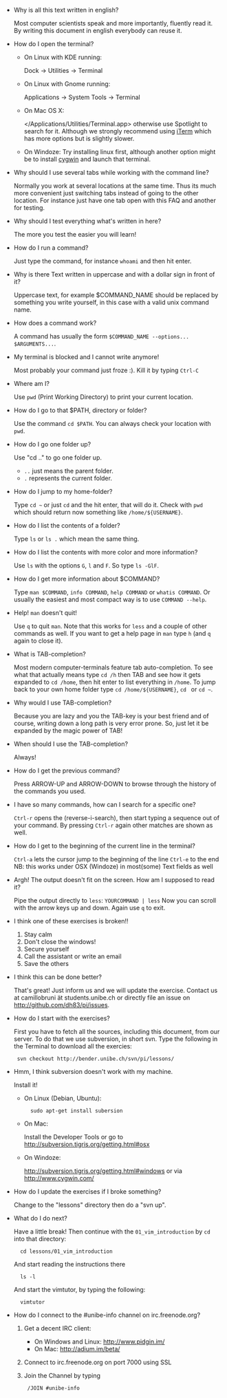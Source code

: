 - Why is all this text written in english?
    
    Most computer scientists speak and more importantly, fluently read it. 
    By writing this document in english everybody can reuse it. 

- How do I open the terminal?
    
    - On Linux with KDE running: 
        
        Dock -> Utilities -> Terminal
 
    - On Linux with Gnome running: 
        
        Applications -> System Tools -> Terminal
     
    - On Mac OS X:
        
        </Applications/Utilities/Terminal.app>
        otherwise use Spotlight to search for it. Although we strongly
        recommend using [iTerm](http://iterm.sourceforge.net/) which has more
        options but is slightly slower.

    - On Windoze:
        Try installing linux first, although another option might be to
        install [cygwin](http://cygwin.com) and launch that terminal.
        
- Why should I use several tabs while working with the command line?
    
    Normally you work at several locations at the same time. Thus its much
    more convenient just switching tabs instead of going to the other 
    location. For instance just have one tab open with this FAQ and another
    for testing.


- Why should I test everything what's written in here?

    The more you test the easier you will learn!

- How do I run a command?

    Just type the command, for instance `whoami` and then hit enter.

- Why is there Text written in uppercase and with a dollar sign in front of
   it?

    Uppercase text, for example $COMMAND_NAME should be replaced by something 
    you write yourself, in this case with a valid unix command name.
   
- How does a command work?

    A command has usually the form `$COMMAND_NAME --options... $ARGUMENTS...`.

- My terminal is blocked and I cannot write anymore!

    Most probably your command just froze :). Kill it by typing `Ctrl-C`

- Where am I?

    Use `pwd` (Print Working Directory) to print your current location. 

- How do I go to that $PATH, directory or folder?

    Use the command `cd $PATH`.
    You can always check your location with `pwd`.

- How do I go one folder up?

    Use "cd .." to go one folder up.
    - `..` just means the parent folder.
    - `.` represents the current folder.

- How do I jump to my home-folder?

    Type `cd ~` or just `cd` and the hit enter, that will do it.
    Check with `pwd` which should return now something like
    `/home/${USERNAME}`.

- How do I list the contents of a folder?

    Type `ls` or `ls .` which mean the same thing.

- How do I list the contents with more color and more information?

    Use `ls` with the options `G`, `l` and `F`. So type `ls -GlF`.

- How do I get more information about $COMMAND?

    Type `man $COMMAND`, `info COMMAND`, `help COMMAND` or `whatis COMMAND`.
    Or usually the easiest and most compact way is to use `COMMAND --help`.

- Help! `man` doesn't quit!

    Use `q` to quit `man`.
    Note that this works for `less` and a couple of other commands as well.
    If you want to get a help page in `man` type `h` (and `q` again to close
    it).

- What is TAB-completion?

    Most modern computer-terminals feature tab auto-completion. To see what
    that actually means type `cd /h` then TAB and see how it gets expanded to
    `cd /home`, then hit enter to list everything in `/home`. To jump back to
    your own home folder type `cd /home/${USERNAME}`, `cd ` or `cd ~`.
   
- Why would I use TAB-completion?

    Because you are lazy and you the TAB-key is your best friend and of 
    course, writing down a long path is very error prone. So, just let it be
    expanded by the magic power of TAB!
   
- When should I use the TAB-completion?

    Always!

- How do I get the previous command?

    Press ARROW-UP and ARROW-DOWN to browse through the history of the 
    commands you used.
   
- I have so many commands, how can I search for a specific one?

    `Ctrl-r` opens the (reverse-i-search), then start typing a sequence out of
    your command. By pressing `Ctrl-r` again other matches are shown as well.

- How do I get to the beginning of the current line in the terminal?

    `Ctrl-a` lets the cursor jump to the beginning of the line
    `Ctrl-e` to the end 
    NB: this works under OSX (Windoze) in most(some) Text fields as well

- Argh! The output doesn't fit on the screen. How am I supposed to read it?

    Pipe the output directly to `less`: `YOURCOMMAND | less`
    Now you can scroll with the arrow keys up and down. Again use `q` to exit.

- I think one of these exercises is broken!!

    1. Stay calm
    2. Don't close the windows!
    3. Secure yourself
    4. Call the assistant or write an email
    5. Save the others
   
- I think this can be done better?

    That's great! Just inform us and we will update the exercise.
    Contact us at camillobruni ät students.unibe.ch or directly file an issue
    on <http://github.com/dh83/pi/issues>.

- How do I start with the exercises?

    First you have to fetch all the sources, including this document, from our
    server. To do that we use subversion, in short svn. Type the following in 
    the Terminal to download all the exercies:
       
       svn checkout http://bender.unibe.ch/svn/pi/lessons/

- Hmm, I think subversion doesn't work with my machine.

    Install it!
    - On Linux (Debian, Ubuntu):
       
            sudo apt-get install subersion
    
    - On Mac:
       
        Install the Developer Tools or go to 
        <http://subversion.tigris.org/getting.html#osx>
    
    - On Windoze:
       
        <http://subversion.tigris.org/getting.html#windows> or via
        <http://www.cygwin.com/>

- How do I update the exercises if I broke something?

    Change to the "lessons" directory then do a "svn up".

- What do I do next?

    Have a little break! Then continue with the `01_vim_introduction` by `cd`
    into that directory: 
   
        cd lessons/01_vim_introduction
    
    And start reading the instructions there
       
        ls -l
    
    And start the vimtutor, by typing the following:
       
        vimtutor
   
- How do I connect to the #unibe-info channel on irc.freenode.org?
    1. Get a decent IRC client:
        - On Windows and Linux: <http://www.pidgin.im/>
        - On Mac: <http://adium.im/beta/>
    2. Connect to irc.freenode.org on port 7000 using SSL
    3. Join the Channel by typing

            /JOIN #unibe-info

